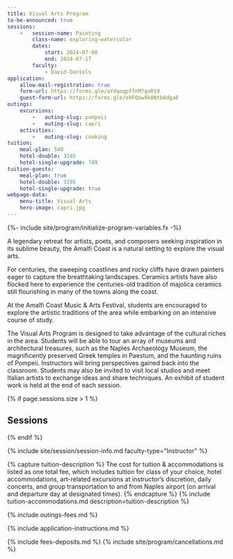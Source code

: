 ```yaml
---
title: Visual Arts Program
to-be-announced: true
sessions:
    -   session-name: Painting
        class-name: exploring-watercolor
        dates:
            start: 2024-07-08
            end: 2024-07-17
        faculty:
            - David-Daniels
application:
    allow-mail-registration: true
    form-url: https://forms.gle/aYdqoqpffnM7gxR19
    guest-form-url: https://forms.gle/eXFQow9k8NtbAdga8
outings:
    excursions:
        -   outing-slug: pompeii
        -   outing-slug: capri
    activities:
        -   outing-slug: cooking
tuition:
    meal-plan: 540
    hotel-double: 3245
    hotel-single-upgrade: 749
tuition-guests:
    meal-plan: true
    hotel-double: 3195
    hotel-single-upgrade: true
webpage-data:
    menu-title: Visual Arts
    hero-image: capri.jpg
---
```

{%- include site/program/initialize-program-variables.fx -%}

<section class="standard-block" markdown="1">

A legendary retreat for artists, poets, and composers seeking inspiration in its sublime beauty, the Amalfi Coast is a natural setting to explore the visual arts.

For centuries, the sweeping coastlines and rocky cliffs have drawn painters eager to capture the breathtaking landscapes. Ceramics artists have also flocked here to experience the centuries-old tradition of majolica ceramics still flourishing in many
of the towns along the coast.

At the Amalfi Coast Music & Arts Festival, students are encouraged to explore the artistic traditions of the area while embarking on an intensive course of study.

The Visual Arts Program is designed to take advantage of the cultural riches in the area. Students will be able to tour an array of museums and architectural treasures, such as the Naples Archaeology Museum, the magnificently preserved Greek temples in Paestum, and the haunting ruins of Pompeii. Instructors will bring perspectives gained back into the classroom. Students may also be invited to visit local studios and meet Italian artists to exchange ideas and share techniques. An exhibit of student work is held at the end of each session.

{% if page.sessions.size > 1 %}
## Sessions
{% endif %}

{% include site/session/session-info.md faculty-type="Instructor" %}

{% capture tuition-description %}
The cost for tuition & accommodations is listed as one total fee, which includes tuition for class of your choice, hotel accommodations, art-related excursions at instructor’s discretion, daily concerts, and group transportation to and from Naples airport (on arrival and departure day at designated times).
{% endcapture %}
{% include tuition-accommodations.md description=tuition-description %}

{% include outings-fees.md %}

{% include application-instructions.md %}

{% include fees-deposits.md %}
{% include site/program/cancellations.md %}

</section>